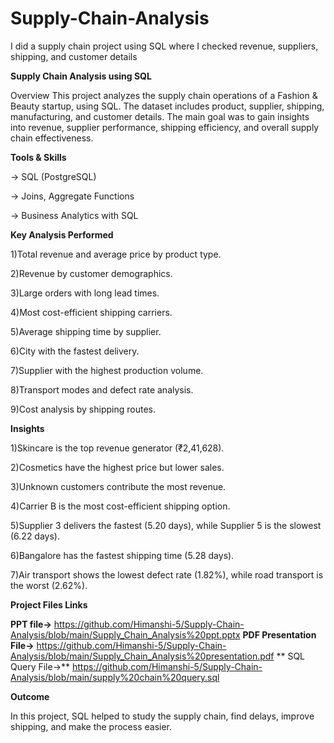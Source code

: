 # Supply-Chain-Analysis
I did a supply chain project using SQL where I checked revenue, suppliers, shipping, and customer details

**Supply Chain Analysis using SQL**

Overview This project analyzes the supply chain operations of a Fashion & Beauty startup, using SQL. The dataset includes product, supplier, shipping, manufacturing, and customer details. The main goal was to gain insights into revenue, supplier performance, shipping efficiency, and overall supply chain effectiveness.

**Tools & Skills**

-> SQL (PostgreSQL)

-> Joins, Aggregate Functions

-> Business Analytics with SQL

**Key Analysis Performed**

1)Total revenue and average price by product type.

2)Revenue by customer demographics.

3)Large orders with long lead times.

4)Most cost-efficient shipping carriers.

5)Average shipping time by supplier.

6)City with the fastest delivery.

7)Supplier with the highest production volume.

8)Transport modes and defect rate analysis.

9)Cost analysis by shipping routes.

**Insights**

1)Skincare is the top revenue generator (₹2,41,628).

2)Cosmetics have the highest price but lower sales.

3)Unknown customers contribute the most revenue.

4)Carrier B is the most cost-efficient shipping option.

5)Supplier 3 delivers the fastest (5.20 days), while Supplier 5 is the slowest (6.22 days).

6)Bangalore has the fastest shipping time (5.28 days).

7)Air transport shows the lowest defect rate (1.82%), while road transport is the worst (2.62%).

**Project Files Links**

**PPT file->** https://github.com/Himanshi-5/Supply-Chain-Analysis/blob/main/Supply_Chain_Analysis%20ppt.pptx 
**PDF Presentation File->** https://github.com/Himanshi-5/Supply-Chain-Analysis/blob/main/Supply_Chain_Analysis%20presentation.pdf
** SQL Query File->** https://github.com/Himanshi-5/Supply-Chain-Analysis/blob/main/supply%20chain%20query.sql

**Outcome**

In this project, SQL helped to study the supply chain, find delays, improve shipping, and make the process easier.
